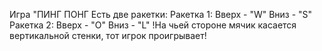 Игра "ПИНГ ПОНГ
Есть две ракетки:
  Ракетка 1:
    Вверх - "W"
    Вниз - "S"
  Ракетка 2:
    Вверх - "O"
    Вниз - "L"
!На чьей стороне мячик касается вертикальной стенки, тот игрок проигрывает!
